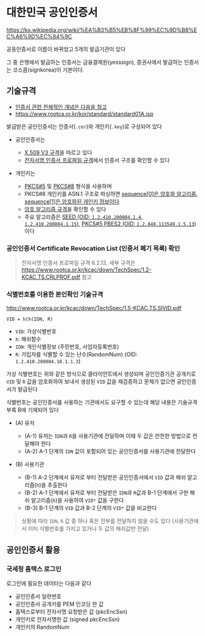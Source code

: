 # 대한민국 공인인증서

<https://ko.wikipedia.org/wiki/%EA%B3%B5%EB%8F%99%EC%9D%B8%EC%A6%9D%EC%84%9C>

공동인증서로 이름이 바뀌었고 5개의 발급기관이 있다

그 중 은행에서 발급하는 인증서는 금융결제원(yesssign), 증권사에서 발급하는 인증서는 코스콤(signkorea)이 기본이다.

## 기술규격

- [인증서 관련 전체적인 개념은 다음을 참고](./public-key-infrastructure.md)
- <https://www.rootca.or.kr/kor/standard/standard01A.jsp>

발급받은 공인인증서는 인증서(`.cer`)와 개인키(`.key`)로 구성되어 있다

- 공인인증서는

  - [X.509 V3 규격](https://en.wikipedia.org/wiki/X.509#Structure_of_a_certificate)을 따르고 있다
  - [전자서명 인증서 프로파일 규격](https://www.rootca.or.kr/kcac/down/TechSpec/1.1-KCAC.TS.CERTPROF.pdf)에서 인증서 구조를 확인할 수 있다

- 개인키는

  - [PKCS#5](https://datatracker.ietf.org/doc/html/rfc2898) 및 [PKCS#8](https://en.wikipedia.org/wiki/PKCS_8) 형식을 사용하며
  - PKCS#8 개인키를 ASN.1 구조로 파싱하면 [sequence[0]은 암호화 알고리즘, sequence[1]은 암호화된 개인키 정보이다](https://github.com/bcgit/bc-java/blob/master/core/src/main/java/org/bouncycastle/asn1/pkcs/EncryptedPrivateKeyInfo.java#L20)
  - [암호 알고리즘 규격](https://www.rootca.or.kr/kcac/down/TechSpec/2.3-KCAC.TS.ENC.pdf)을 확인할 수 있다
  - 주요 알고리즘은 [SEED (OID: `1.2.410.200004.1.4`, `1.2.410.200004.1.15`)](https://seed.kisa.or.kr/kisa/algorithm/EgovSeedInfo.do), [PKCS#5 PBES2 (OID: `1.2.840.113549.1.5.13`)](https://datatracker.ietf.org/doc/html/rfc8018#section-6.2) 이다

### 공인인증서 Certificate Revocation List (인증서 폐기 목록) 확인

> 전자서명 인증서 프로파일 규격 6.2.12, 세부 규격은 <https://www.rootca.or.kr/kcac/down/TechSpec/1.2-KCAC.TS.CRLPROF.pdf> 참고

### 식별번호를 이용한 본인확인 기술규격

<http://www.rootca.or.kr/kcac/down/TechSpec/1.5-KCAC.TS.SIVID.pdf>

`VID = h(h(IDN, R)`

- `VID`: 가상식별번호
- `h`: 해쉬함수
- `IDN`: 개인식별정보 (주민번호, 사업자등록번호)
- `R`: 가입자를 식별할 수 있는 난수(RandomNum) (OID: `1.2.410.200004.10.1.1.3`)

가상 식별번호는 위와 같은 방식으로 클라이언트에서 생성되며
공인인증기관 공개키로 `VID` 및 `R` 값을 암호화하여 보내서 생성된 `VID` 값을 재검증하고 문제가 없으면 공인인증서가 발급된다

식별번호는 공인인증서를 사용하는 기관에서도 요구할 수 있는데 해당 내용은 기술규격 부록 B에 기재되어 있다

- (A) 유저

  - (A-1) 유저는 `IDN`과 `R`을 사용기관에 전달하며 이때 두 값은 안전한 방법으로 전달해야 한다
  - (A-2) A-1 단계의 `IDN` 값이 포함되어 있는 공인인증서를 사용기관에 전달한다

- (B) 사용기관

  - (B-1) A-2 단계에서 유저로 부터 전달받은 공인인증서에서 `VID` 값과 해쉬 알고리즘(`h`)을 추출한다
  - (B-2) A-1 단계에서 유저로 부터 전달받은 `IDN`과 `R`값과 B-1 단계에서 구한 해쉬 알고리즘(`h`)을 사용하여 `VID*` 값을 구한다
  - (B-3) B-1 단계의 `VID` 값과 B-2 단계의 `VID*` 값을 비교한다

> 상황에 따라 `IDN`, `R` 값 중 하나 혹은 전부를 전달하지 않을 수도 있다 (사용기관에서 이미 식별번호를 가지고 있거나 두 값의 해쉬값만 전달)

## 공인인증서 활용

### 국세청 홈택스 로그인

로그인에 필요한 데이터는 다음과 같다

- 공인인증서 일련번호
- 공인인증서 공개키를 PEM 인코딩 한 값
- 홈택스로부터 전자서명 요청받은 값 (pkcEncSsn)
- 개인키로 전자서명한 값 (signed pkcEncSsn)
- 개인키의 RandomNum
